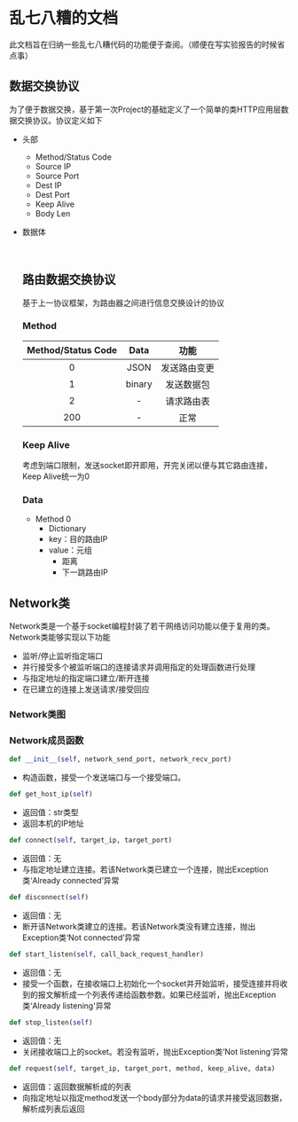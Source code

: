 
# 乱七八糟的文档

此文档旨在归纳一些乱七八糟代码的功能便于查阅。（顺便在写实验报告的时候省点事）

## 数据交换协议

为了便于数据交换，基于第一次Project的基础定义了一个简单的类HTTP应用层数据交换协议。协议定义如下

- 头部
  - Method/Status Code
  - Source IP
  - Source Port
  - Dest IP
  - Dest Port
  - Keep Alive
  - Body Len

- 数据体

  ​

  ## 路由数据交换协议

  基于上一协议框架，为路由器之间进行信息交换设计的协议

  ### Method

  | Method/Status Code |  Data  |   功能   |
  | :----------------: | :----: | :----: |
  |         0          |  JSON  | 发送路由变更 |
  |         1          | binary | 发送数据包  |
  |         2          |   -    | 请求路由表  |
  |        200         |   -    |   正常   |

  ### Keep Alive

  考虑到端口限制，发送socket即开即用，开完关闭以便与其它路由连接，Keep Alive统一为0

  ### Data

  - Method 0
    - Dictionary
    - key：目的路由IP
    - value：元组
      - 距离
      - 下一跳路由IP 

## Network类

Network类是一个基于socket编程封装了若干网络访问功能以便于复用的类。
Network类能够实现以下功能

- 监听/停止监听指定端口
- 并行接受多个被监听端口的连接请求并调用指定的处理函数进行处理
- 与指定地址的指定端口建立/断开连接
- 在已建立的连接上发送请求/接受回应

### Network类图

### Network成员函数

```python
def __init__(self, network_send_port, network_recv_port)
```

- 构造函数，接受一个发送端口与一个接受端口。

```python
def get_host_ip(self)
```

- 返回值：str类型
- 返回本机的IP地址

```python
def connect(self, target_ip, target_port)
```

- 返回值：无
- 与指定地址建立连接。若该Network类已建立一个连接，抛出Exception类‘Already connected’异常

```python
def disconnect(self)
```

- 返回值：无
- 断开该Network类建立的连接。若该Network类没有建立连接，抛出Exception类‘Not connected’异常

```python
def start_listen(self, call_back_request_handler)
```

- 返回值：无
- 接受一个函数，在接收端口上初始化一个socket并开始监听，接受连接并将收到的报文解析成一个列表传递给函数参数。如果已经监听，抛出Exception类‘Already listening'异常

```python
def stop_listen(self)
```

- 返回值：无
- 关闭接收端口上的socket。若没有监听，抛出Exception类’Not listening‘异常

```python
def request(self, target_ip, target_port, method, keep_alive, data)
```

- 返回值：返回数据解析成的列表
- 向指定地址以指定method发送一个body部分为data的请求并接受返回数据，解析成列表后返回






